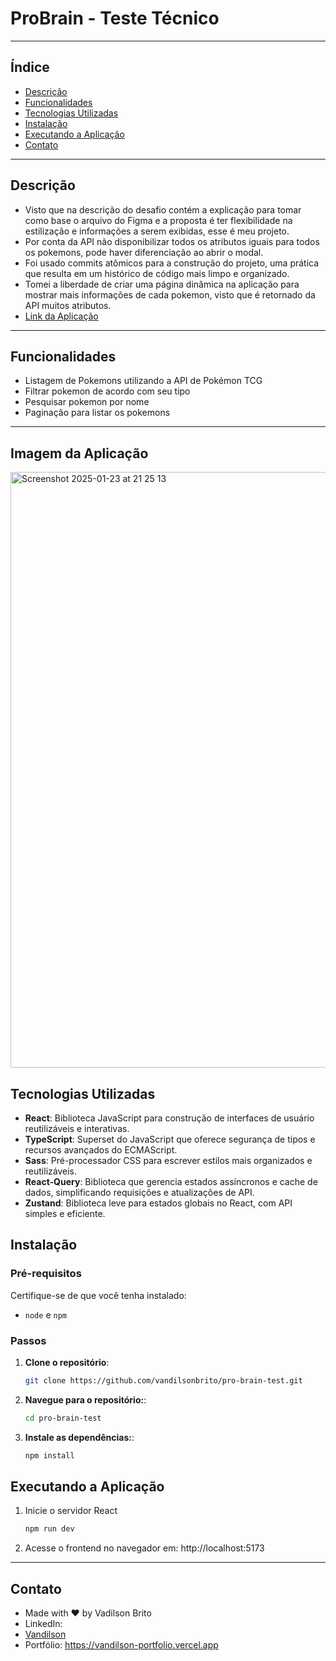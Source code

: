 # **ProBrain - Teste Técnico**

---

## Índice

- [Descrição](#descrição)
- [Funcionalidades](#funcionalidades)
- [Tecnologias Utilizadas](#tecnologias-utilizadas)
- [Instalação](#instalação)
- [Executando a Aplicação](#executando-a-aplicação)
- [Contato](#contato)

---

## Descrição

- Visto que na descrição do desafio contém a explicação para tomar como base o arquivo do Figma e a proposta é ter flexibilidade na estilização e informações a serem exibidas, esse é meu projeto.
- Por conta da API não disponibilizar todos os atributos iguais para todos os pokemons, pode haver diferenciação ao abrir o modal.
- Foi usado commits atômicos para a construção do projeto, uma prática que resulta em um histórico de código mais limpo e organizado.
- Tomei a liberdade de criar uma página dinâmica na aplicação para mostrar mais informações de cada pokemon, visto que é retornado da API muitos atributos.
- [Link da Aplicação](https://pro-brain-teste-tecnico.vercel.app/)

---

## Funcionalidades

- Listagem de Pokemons utilizando a API de Pokémon TCG
- Filtrar pokemon de acordo com seu tipo
- Pesquisar pokemon por nome
- Paginação para listar os pokemons

---

## Imagem da Aplicação

<img width="953" alt="Screenshot 2025-01-23 at 21 25 13" src="https://github.com/user-attachments/assets/bacaf1bc-985b-4671-81e8-fdcecda279c2" />

## Tecnologias Utilizadas

- **React**: Biblioteca JavaScript para construção de interfaces de usuário reutilizáveis e interativas.
- **TypeScript**: Superset do JavaScript que oferece segurança de tipos e recursos avançados do ECMAScript.
- **Sass**: Pré-processador CSS para escrever estilos mais organizados e reutilizáveis.
- **React-Query**: Biblioteca que gerencia estados assíncronos e cache de dados, simplificando requisições e atualizações de API.
- **Zustand**: Biblioteca leve para estados globais no React, com API simples e eficiente.

## Instalação

### **Pré-requisitos**
Certifique-se de que você tenha instalado:
- `node` e `npm`

### **Passos**

1. **Clone o repositório**:
   ```bash
   git clone https://github.com/vandilsonbrito/pro-brain-test.git
    ```

2. **Navegue para o repositório:**:

   ```bash
   cd pro-brain-test
   ```

3. **Instale as dependências:**:

     ```bash
     npm install
     ```
    
## Executando a Aplicação

1. Inicie o servidor React
   ```bash
   npm run dev
   ```
3. Acesse o frontend no navegador em: http://localhost:5173

---

## Contato
- Made with ❤️ by Vadilson Brito
- LinkedIn:
- [Vandilson](https://www.linkedin.com/in/vandilson-brito-desenvolvedor-frontend/)
- Portfólio: https://vandilson-portfolio.vercel.app

